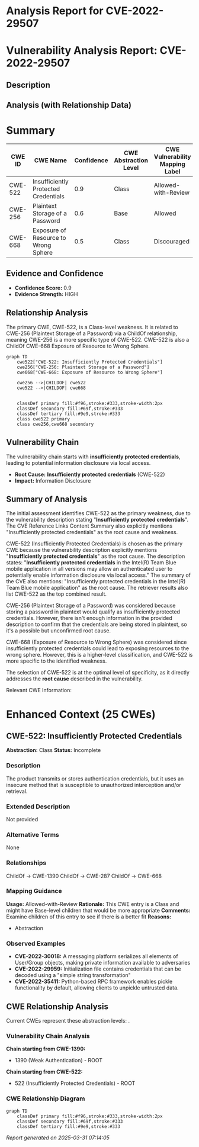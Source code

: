 # Analysis Report for CVE-2022-29507

# Vulnerability Analysis Report: CVE-2022-29507

## Description



## Analysis (with Relationship Data)

# Summary
| CWE ID | CWE Name | Confidence | CWE Abstraction Level | CWE Vulnerability Mapping Label | CWE-Vulnerability Mapping Notes |
|---|---|---|---|---|---|
| CWE-522 | Insufficiently Protected Credentials | 0.9 | Class | Allowed-with-Review | Primary CWE |
| CWE-256 | Plaintext Storage of a Password | 0.6 | Base | Allowed | Secondary Candidate |
| CWE-668 | Exposure of Resource to Wrong Sphere | 0.5 | Class | Discouraged | Secondary Candidate |

## Evidence and Confidence

*   **Confidence Score:** 0.9
*   **Evidence Strength:** HIGH

## Relationship Analysis
The primary CWE, CWE-522, is a Class-level weakness. It is related to CWE-256 (Plaintext Storage of a Password) via a ChildOf relationship, meaning CWE-256 is a more specific type of CWE-522. CWE-522 is also a ChildOf CWE-668 Exposure of Resource to Wrong Sphere.

```mermaid
graph TD
    cwe522["CWE-522: Insufficiently Protected Credentials"]
    cwe256["CWE-256: Plaintext Storage of a Password"]
    cwe668["CWE-668: Exposure of Resource to Wrong Sphere"]

    cwe256 -->|CHILDOF| cwe522
    cwe522 -->|CHILDOF| cwe668
    

    classDef primary fill:#f96,stroke:#333,stroke-width:2px
    classDef secondary fill:#69f,stroke:#333
    classDef tertiary fill:#9e9,stroke:#333
    class cwe522 primary
    class cwe256,cwe668 secondary
```

## Vulnerability Chain
The vulnerability chain starts with **insufficiently protected credentials**, leading to potential information disclosure via local access.
  - **Root Cause:** **Insufficiently protected credentials** (CWE-522)
  - **Impact:** Information Disclosure

## Summary of Analysis
The initial assessment identifies CWE-522 as the primary weakness, due to the vulnerability description stating "**Insufficiently protected credentials**". The CVE Reference Links Content Summary also explicitly mentions "Insufficiently protected credentials" as the root cause and weakness.

CWE-522 (Insufficiently Protected Credentials) is chosen as the primary CWE because the vulnerability description explicitly mentions "**Insufficiently protected credentials**" as the root cause. The description states: "**Insufficiently protected credentials** in the Intel(R) Team Blue mobile application in all versions may allow an authenticated user to potentially enable information disclosure via local access."
The summary of the CVE also mentions: "Insufficiently protected credentials in the Intel(R) Team Blue mobile application" as the root cause. The retriever results also list CWE-522 as the top combined result.

CWE-256 (Plaintext Storage of a Password) was considered because storing a password in plaintext would qualify as insufficiently protected credentials. However, there isn't enough information in the provided description to confirm that the credentials are being stored in plaintext, so it's a possible but unconfirmed root cause.

CWE-668 (Exposure of Resource to Wrong Sphere) was considered since insufficiently protected credentials could lead to exposing resources to the wrong sphere. However, this is a higher-level classification, and CWE-522 is more specific to the identified weakness.

The selection of CWE-522 is at the optimal level of specificity, as it directly addresses the **root cause** described in the vulnerability.

Relevant CWE Information:

# Enhanced Context (25 CWEs)

## CWE-522: Insufficiently Protected Credentials
**Abstraction:** Class
**Status:** Incomplete

### Description
The product transmits or stores authentication credentials, but it uses an insecure method that is susceptible to unauthorized interception and/or retrieval.

### Extended Description
Not provided

### Alternative Terms
None

### Relationships
ChildOf -> CWE-1390
ChildOf -> CWE-287
ChildOf -> CWE-668

### Mapping Guidance
**Usage:** Allowed-with-Review
**Rationale:** This CWE entry is a Class and might have Base-level children that would be more appropriate
**Comments:** Examine children of this entry to see if there is a better fit
**Reasons:**
- Abstraction

### Observed Examples
- **CVE-2022-30018:** A messaging platform serializes all elements of User/Group objects, making private information available to adversaries
- **CVE-2022-29959:** Initialization file contains credentials that can be decoded using a "simple string transformation"
- **CVE-2022-35411:** Python-based RPC framework enables pickle functionality by default, allowing clients to unpickle untrusted data.


## CWE Relationship Analysis

Current CWEs represent these abstraction levels: .


### Vulnerability Chain Analysis

**Chain starting from CWE-1390:**
- 1390 (Weak Authentication) - ROOT


**Chain starting from CWE-522:**
- 522 (Insufficiently Protected Credentials) - ROOT



### CWE Relationship Diagram

```mermaid
graph TD
    classDef primary fill:#f96,stroke:#333,stroke-width:2px
    classDef secondary fill:#69f,stroke:#333
    classDef tertiary fill:#9e9,stroke:#333
```



*Report generated on 2025-03-31 07:14:05*
